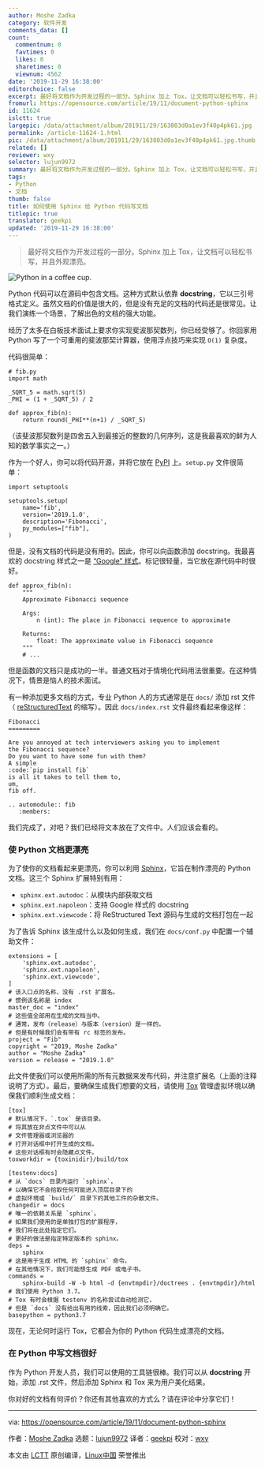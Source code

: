 ```yaml
---
author: Moshe Zadka
category: 软件开发
comments_data: []
count:
  commentnum: 0
  favtimes: 0
  likes: 0
  sharetimes: 0
  viewnum: 4562
date: '2019-11-29 16:38:00'
editorchoice: false
excerpt: 最好将文档作为开发过程的一部分。Sphinx 加上 Tox，让文档可以轻松书写，并且外观漂亮。
fromurl: https://opensource.com/article/19/11/document-python-sphinx
id: 11624
islctt: true
largepic: /data/attachment/album/201911/29/163803d0a1ev3f40p4pk61.jpg
permalink: /article-11624-1.html
pic: /data/attachment/album/201911/29/163803d0a1ev3f40p4pk61.jpg.thumb.jpg
related: []
reviewer: wxy
selector: lujun9972
summary: 最好将文档作为开发过程的一部分。Sphinx 加上 Tox，让文档可以轻松书写，并且外观漂亮。
tags:
- Python
- 文档
thumb: false
title: 如何使用 Sphinx 给 Python 代码写文档
titlepic: true
translator: geekpi
updated: '2019-11-29 16:38:00'
---
```



> 
> 最好将文档作为开发过程的一部分。Sphinx 加上 Tox，让文档可以轻松书写，并且外观漂亮。
> 
> 
> 


![Python in a coffee cup.](/data/attachment/album/201911/29/163803d0a1ev3f40p4pk61.jpg "Python in a coffee cup.")


Python 代码可以在源码中包含文档。这种方式默认依靠 **docstring**，它以三引号格式定义。虽然文档的价值是很大的，但是没有充足的文档的代码还是很常见。让我们演练一个场景，了解出色的文档的强大功能。


经历了太多在白板技术面试上要求你实现斐波那契数列，你已经受够了。你回家用 Python 写了一个可重用的斐波那契计算器，使用浮点技巧来实现 `O(1)` 复杂度。


代码很简单：



```
# fib.py
import math

_SQRT_5 = math.sqrt(5)
_PHI = (1 + _SQRT_5) / 2

def approx_fib(n):
    return round(_PHI**(n+1) / _SQRT_5)
```

（该斐波那契数列是四舍五入到最接近的整数的几何序列，这是我最喜欢的鲜为人知的数学事实之一。）


作为一个好人，你可以将代码开源，并将它放在 [PyPI](https://pypi.org/) 上。`setup.py` 文件很简单：



```
import setuptools

setuptools.setup(
    name='fib',
    version='2019.1.0',
    description='Fibonacci',
    py_modules=["fib"],
)
```

但是，没有文档的代码是没有用的。因此，你可以向函数添加 docstring。我最喜欢的 docstring 样式之一是 [“Google” 样式](http://google.github.io/styleguide/pyguide.html#381-docstrings)。标记很轻量，当它放在源代码中时很好。



```
def approx_fib(n):
    """
    Approximate Fibonacci sequence

    Args:
        n (int): The place in Fibonacci sequence to approximate

    Returns:
        float: The approximate value in Fibonacci sequence
    """
    # ...
```

但是函数的文档只是成功的一半。普通文档对于情境化代码用法很重要。在这种情况下，情景是恼人的技术面试。


有一种添加更多文档的方式，专业 Python 人的方式通常是在 `docs/` 添加 rst 文件（ [reStructuredText](http://docutils.sourceforge.net/rst.html) 的缩写）。因此 `docs/index.rst` 文件最终看起来像这样：



```
Fibonacci
=========

Are you annoyed at tech interviewers asking you to implement
the Fibonacci sequence?
Do you want to have some fun with them?
A simple
:code:`pip install fib`
is all it takes to tell them to,
um,
fib off.

.. automodule:: fib
   :members:
```

我们完成了，对吧？我们已经将文本放在了文件中。人们应该会看的。


### 使 Python 文档更漂亮


为了使你的文档看起来更漂亮，你可以利用 [Sphinx](http://www.sphinx-doc.org/en/master/)，它旨在制作漂亮的 Python 文档。这三个 Sphinx 扩展特别有用：


* `sphinx.ext.autodoc`：从模块内部获取文档
* `sphinx.ext.napoleon`：支持 Google 样式的 docstring
* `sphinx.ext.viewcode`：将 ReStructured Text 源码与生成的文档打包在一起


为了告诉 Sphinx 该生成什么以及如何生成，我们在 `docs/conf.py` 中配置一个辅助文件：



```
extensions = [
    'sphinx.ext.autodoc',
    'sphinx.ext.napoleon',
    'sphinx.ext.viewcode',
]
# 该入口点的名称，没有 .rst 扩展名。
# 惯例该名称是 index
master_doc = "index"
# 这些值全部用在生成的文档当中。
# 通常，发布（release）与版本（version）是一样的，
# 但是有时候我们会有带有 rc 标签的发布。
project = "Fib"
copyright = "2019, Moshe Zadka"
author = "Moshe Zadka"
version = release = "2019.1.0"
```

此文件使我们可以使用所需的所有元数据来发布代码，并注意扩展名（上面的注释说明了方式）。最后，要确保生成我们想要的文档，请使用 [Tox](https://tox.readthedocs.io/en/latest/) 管理虚拟环境以确保我们顺利生成文档：



```
[tox]
# 默认情况下，`.tox` 是该目录。
# 将其放在非点文件中可以从
# 文件管理器或浏览器的
# 打开对话框中打开生成的文档，
# 这些对话框有时会隐藏点文件。
toxworkdir = {toxinidir}/build/tox

[testenv:docs]
# 从 `docs` 目录内运行 `sphinx`，
# 以确保它不会拾取任何可能进入顶层目录下的
# 虚拟环境或 `build/` 目录下的其他工件的杂散文件。
changedir = docs
# 唯一的依赖关系是 `sphinx`。
# 如果我们使用的是单独打包的扩展程序，
# 我们将在此处指定它们。
# 更好的做法是指定特定版本的 sphinx。
deps =
    sphinx
# 这是用于生成 HTML 的 `sphinx` 命令。
# 在其他情况下，我们可能想生成 PDF 或电子书。
commands =
    sphinx-build -W -b html -d {envtmpdir}/doctrees . {envtmpdir}/html
# 我们使用 Python 3.7。
# Tox 有时会根据 testenv 的名称尝试自动检测它，
# 但是 `docs` 没有给出有用的线索，因此我们必须明确它。
basepython = python3.7
```

现在，无论何时运行 Tox，它都会为你的 Python 代码生成漂亮的文档。


### 在 Python 中写文档很好


作为 Python 开发人员，我们可以使用的工具链很棒。我们可以从 **docstring** 开始，添加 .rst 文件，然后添加 Sphinx 和 Tox 来为用户美化结果。


你对好的文档有何评价？你还有其他喜欢的方式么？请在评论中分享它们！




---


via: <https://opensource.com/article/19/11/document-python-sphinx>


作者：[Moshe Zadka](https://opensource.com/users/moshez) 选题：[lujun9972](https://github.com/lujun9972) 译者：[geekpi](https://github.com/geekpi) 校对：[wxy](https://github.com/wxy)


本文由 [LCTT](https://github.com/LCTT/TranslateProject) 原创编译，[Linux中国](https://linux.cn/) 荣誉推出